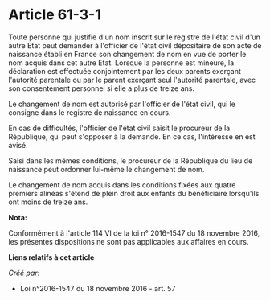 # Article 61-3-1

Toute personne qui justifie d'un nom inscrit sur le registre de l'état civil d'un autre Etat peut demander à l'officier de
l'état civil dépositaire de son acte de naissance établi en France son changement de nom en vue de porter le nom acquis dans
cet autre Etat. Lorsque la personne est mineure, la déclaration est effectuée conjointement par les deux parents exerçant
l'autorité parentale ou par le parent exerçant seul l'autorité parentale, avec son consentement personnel si elle a plus de
treize ans. 

Le changement de nom est autorisé par l'officier de l'état civil, qui le consigne dans le registre de naissance en cours. 

En cas de difficultés, l'officier de l'état civil saisit le procureur de la République, qui peut s'opposer à la demande. En
ce cas, l'intéressé en est avisé. 

Saisi dans les mêmes conditions, le procureur de la République du lieu de naissance peut ordonner lui-même le changement de
nom. 

Le changement de nom acquis dans les conditions fixées aux quatre premiers alinéas s'étend de plein droit aux enfants du
bénéficiaire lorsqu'ils ont moins de treize ans.

**Nota:**

Conformément à l'article 114 VI de la loi n° 2016-1547 du 18 novembre 2016, les présentes dispositions ne sont pas
applicables aux affaires en cours.

**Liens relatifs à cet article**

_Créé par_:

  - Loi n°2016-1547 du 18 novembre 2016 - art. 57
